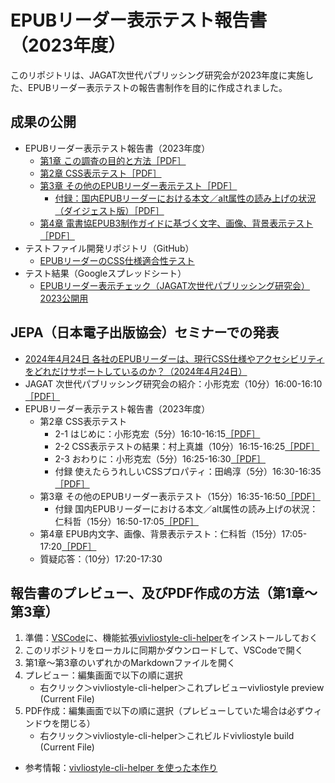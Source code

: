 # EPUBリーダー表示テスト報告書（2023年度）

このリポジトリは、JAGAT次世代パブリッシング研究会が2023年度に実施した、EPUBリーダー表示テストの報告書制作を目的に作成されました。

## 成果の公開

- EPUBリーダー表示テスト報告書（2023年度）
  - [第1章 この調査の目的と方法［PDF］](https://github.com/jagat-xpub/viewer-test-2023/blob/main/PDF/chap01.pdf)
  - [第2章 CSS表示テスト［PDF］](https://github.com/jagat-xpub/viewer-test-2023/blob/main/PDF/chap02.pdf)
  - [第3章 その他のEPUBリーダー表示テスト［PDF］](https://github.com/jagat-xpub/viewer-test-2023/blob/main/PDF/chap03.pdf)
    - [付録：国内EPUBリーダーにおける本文／alt属性の読み上げの状況（ダイジェスト版）［PDF］](https://github.com/jagat-xpub/viewer-test-2023/blob/main/PDF/ALT_text_check_JEPAVersion_20240424.pdf)
  - [第4章 電書協EPUB3制作ガイドに基づく文字、画像、背景表示テスト［PDF］](https://github.com/jagat-xpub/viewer-test-2023/blob/main/PDF/DPFJ_EPUBCheck_Chap4_20240424.pdf)
- テストファイル開発リポジトリ（GitHub）
   - [EPUBリーダーのCSS仕様適合性テスト](https://github.com/jagat-xpub/epub-css-test/tree/main)
- テスト結果（Googleスプレッドシート）
  - [EPUBリーダー表示チェック（JAGAT次世代パブリッシング研究会）2023公開用](https://docs.google.com/spreadsheets/u/1/d/e/2PACX-1vSPaWWfqx2bZiRqK__XG_v_NEGY5OjB-lIcoG9Ll_D1aG5UA7RwpUi3dOq4fLTt40flSuFGhu38Iv7o/pubhtml#)

## JEPA（日本電子出版協会）セミナーでの発表

- [2024年4月24日 各社のEPUBリーダーは、現行CSS仕様やアクセシビリティをどれだけサポートしているのか？（2024年4月24日）](https://www.jepa.or.jp/seminar/20240424/)
- JAGAT 次世代パブリッシング研究会の紹介：小形克宏（10分）16:00-16:10[［PDF］](https://github.com/jagat-xpub/viewer-test-2023/blob/main/PDF/20240424-chap2-ogata.pdf)
- EPUBリーダー表示テスト報告書（2023年度）
  - 第2章 CSS表示テスト
    - 2-1 はじめに：小形克宏（5分）16:10-16:15[［PDF］](https://github.com/jagat-xpub/viewer-test-2023/blob/main/PDF/20240424-chap2-ogata.pdf)
    - 2-2 CSS表示テストの結果：村上真雄（10分）16:15-16:25[［PDF］](https://github.com/jagat-xpub/viewer-test-2023/blob/main/PDF/chap02-02.pdf)
    - 2-3 おわりに：小形克宏（5分）16:25-16:30[［PDF］](https://github.com/jagat-xpub/viewer-test-2023/blob/main/PDF/20240424-chap2-ogata.pdf)
    - 付録 使えたらうれしいCSSプロパティ：田嶋淳（5分）16:30-16:35[［PDF］](https://github.com/jagat-xpub/viewer-test-2023/blob/main/PDF/wantedCSSproperty.pdf)
  - 第3章 その他のEPUBリーダー表示テスト（15分）16:35-16:50[［PDF］](https://github.com/jagat-xpub/viewer-test-2023/blob/main/PDF/4_24_JEPA_TAJIMA.pdf)
    - 付録 国内EPUBリーダーにおける本文／alt属性の読み上げの状況：仁科哲（15分）16:50-17:05[［PDF］](https://github.com/jagat-xpub/viewer-test-2023/blob/main/PDF/ALT_text_check_JEPAVersion_20240424.pdf)
  - 第4章  EPUB内文字、画像、背景表示テスト：仁科哲（15分）17:05-17:20[［PDF］](https://github.com/jagat-xpub/viewer-test-2023/blob/main/PDF/DPFJ_EPUBCheck_Chap4_20240424.pdf)
  - 質疑応答：（10分）17:20-17:30




## 報告書のプレビュー、及びPDF作成の方法（第1章〜第3章）

1. 準備：[VSCode](https://azure.microsoft.com/ja-jp/products/visual-studio-code)に、機能拡張[vivliostyle-cli-helper](https://marketplace.visualstudio.com/items?itemName=Libroworks.vivliostyle-cli-helper)をインストールしておく
2. このリポジトリをローカルに同期かダウンロードして、VSCodeで開く
3. 第1章〜第3章のいずれかのMarkdownファイルを開く
4. プレビュー：編集画面で以下の順に選択
    - 右クリック＞vivliostyle-cli-helper＞これプレビューvivliostyle preview (Current File)
5. PDF作成：編集画面で以下の順に選択（プレビューしていた場合は必ずウィンドウを閉じる）
    - 右クリック＞vivliostyle-cli-helper＞これビルドvivliostyle build (Current File)

- 参考情報：[vivliostyle-cli-helper を使った本作り](https://vivliostyle.github.io/vivliostyle-cli-helper-doc/#/)
